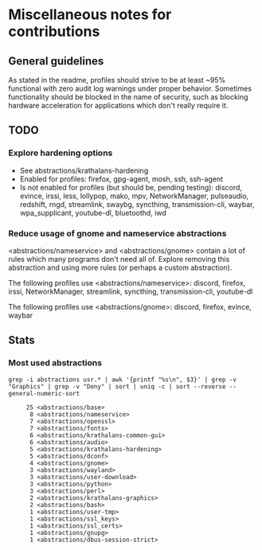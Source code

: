 # Miscellaneous notes for contributions

## General guidelines
As stated in the readme, profiles should strive to be at least ~95% functional with zero audit log warnings under proper behavior. Sometimes functionality should be blocked in the name of security, such as blocking hardware acceleration for applications which don't really require it.

## TODO
### Explore hardening options
- See abstractions/krathalans-hardening
- Enabled for profiles: firefox, gpg-agent, mosh, ssh, ssh-agent
- Is not enabled for profiles (but should be, pending testing): discord, evince, irssi, less, lollypop, mako, mpv, NetworkManager, pulseaudio, redshift, rngd, streamlink, swaybg, syncthing, transmission-cli, waybar, wpa_supplicant, youtube-dl, bluetoothd, iwd

### Reduce usage of gnome and nameservice abstractions
<abstractions/nameservice> and <abstractions/gnome> contain a lot of rules which many programs don't need all of. Explore removing this abstraction and using more rules (or perhaps a custom abstraction).

The following profiles use <abstractions/nameservice>: discord, firefox, irssi, NetworkManager, streamlink, syncthing, transmission-cli, youtube-dl

The following profiles use <abstractions/gnome>: discord, firefox, evince, waybar

## Stats
### Most used abstractions
`grep -i abstractions usr.* | awk '{printf "%s\n", $3}' | grep -v "Graphics" | grep -v "Deny" | sort | uniq -c | sort --reverse --general-numeric-sort`

```
     25 <abstractions/base>
      8 <abstractions/nameservice>
      7 <abstractions/openssl>
      7 <abstractions/fonts>
      6 <abstractions/krathalans-common-gui>
      6 <abstractions/audio>
      5 <abstractions/krathalans-hardening>
      5 <abstractions/dconf>
      4 <abstractions/gnome>
      3 <abstractions/wayland>
      3 <abstractions/user-download>
      3 <abstractions/python>
      3 <abstractions/perl>
      2 <abstractions/krathalans-graphics>
      2 <abstractions/bash>
      1 <abstractions/user-tmp>
      1 <abstractions/ssl_keys>
      1 <abstractions/ssl_certs>
      1 <abstractions/gnupg>
      1 <abstractions/dbus-session-strict>
```
